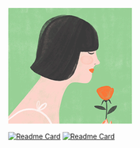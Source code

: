 <p align="left">
    <img src="https://github.com/Nayemhasan/Nayemhasan/blob/main/melon/flower_eating.gif"
</p>

[![Readme Card](https://github-readme-stats.vercel.app/api/pin/?username=Nayemhasan&repo=Disable_Zram)](https://github.com/anuraghazra/github-readme-stats)
[![Readme Card](https://github-readme-stats.vercel.app/api/pin/?username=Nayemhasan&repo=Auto-Refresh-Rate-enabler-for-Asus-Rog2)](https://github.com/anuraghazra/github-readme-stats)


